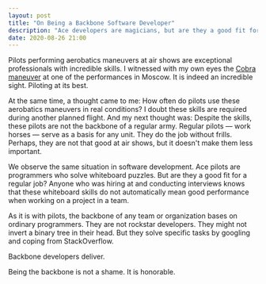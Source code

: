 ```yaml
---
layout: post
title: "On Being a Backbone Software Developer"
description: "Ace developers are magicians, but are they a good fit for a routine work?"
date: 2020-08-26 21:00
---
```


Pilots performing aerobatics maneuvers at air shows are exceptional professionals with 
incredible skills. I witnessed with my own eyes the [Cobra maneuver] at one of the 
performances in Moscow. It is indeed an incredible sight. Piloting at its best.

At the same time, a thought came to me: How often do pilots use these aerobatics maneuvers
in real conditions? I doubt these skills are required during another planned flight.
And my next thought was: Despite the skills, these pilots are not the backbone of a 
regular army. Regular pilots — work horses — serve as a basis for any unit. They do the job 
without frills. Perhaps, they are not that good at air shows, but it doesn't make them less 
important.

<!--more-->

We observe the same situation in software development. Ace pilots are programmers who 
solve whiteboard puzzles. But are they a good fit for a regular job? Anyone who was hiring 
at and conducting interviews knows that these whiteboard skills do not automatically mean
good performance when working on a project in a team.

As it is with pilots, the backbone of any team or organization bases on ordinary 
programmers. They are not rockstar developers. They might not invert a binary tree in 
their head. But they solve specific tasks by googling and coping from StackOverflow. 

Backbone developers deliver.

Being the backbone is not a shame. It is honorable.

[Cobra maneuver]: https://en.wikipedia.org/wiki/Cobra_maneuver
